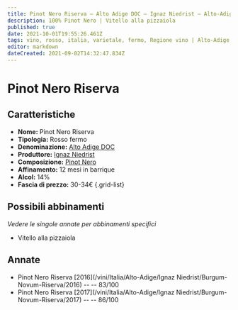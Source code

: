 ```yaml
---
title: Pinot Nero Riserva – Alto Adige DOC – Ignaz Niedrist – Alto-Adige (IT) – 30-34€ – 2★-3★
description: 100% Pinot Nero | Vitello alla pizzaiola
published: true
date: 2021-10-01T19:55:26.461Z
tags: vino, rosso, italia, varietale, fermo, Regione vino | Alto-Adige, Valutazioni | 3 stelle, Vitello alla pizzaiola, Prezzi | 30-34€
editor: markdown
dateCreated: 2021-09-02T14:32:47.834Z
---
```


# Pinot Nero Riserva

## Caratteristiche
- **Nome:** Pinot Nero Riserva
- **Tipologia:** Rosso fermo
- **Denominazione:** [Alto Adige DOC](/denominazioni/Italia/Alto-Adige/DOC/Alto-Adige)
- **Produttore:** [Ignaz Niedrist](/produttori/Italia/Alto-Adige/Ignaz-Niedrist) 
- **Composizione:** [Pinot Nero](/vitigni/Francia/bacca-nera/pinot-nero)
- **Affinamento:** 12 mesi in barrique
- **Alcol:** 14%
- **Fascia di prezzo:** 30-34€
{.grid-list}

## Possibili abbinamenti
*Vedere le singole annate per abbinamenti specifici*

- Vitello alla pizzaiola


## Annate
- Pinot Nero Riserva [2016](/vini/Italia/Alto-Adige/Ignaz Niedrist/Burgum-Novum-Riserva/2016) -- <span class="star-2"></span> -- 83/100  
- Pinot Nero Riserva [2017](/vini/Italia/Alto-Adige/Ignaz Niedrist/Burgum-Novum-Riserva/2017) -- <span class="star-3"></span> -- 86/100
 